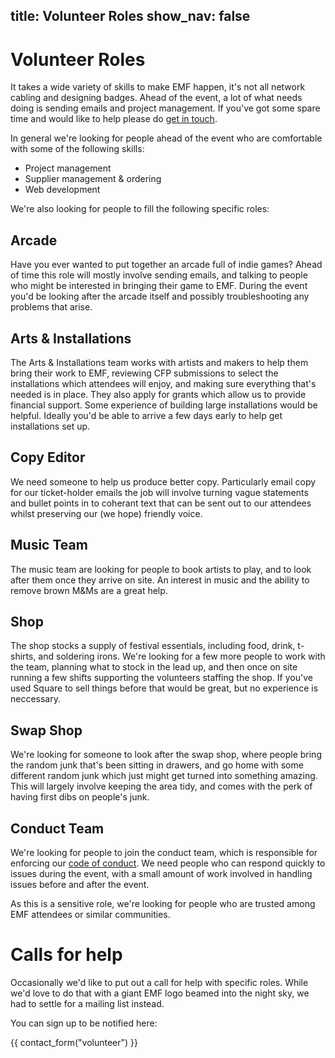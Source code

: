 title: Volunteer Roles
show_nav: false
---
# Volunteer Roles

It takes a wide variety of skills to make EMF happen, it's not all network cabling and designing badges. Ahead of the event, a lot of what needs doing is sending emails and project management. If you've got some spare time and would like to help please do [get in touch](mailto:volunteer@emfcamp.org).

In general we're looking for people ahead of the event who are comfortable with some of the following skills:

* Project management
* Supplier management & ordering
* Web development

We're also looking for people to fill the following specific roles:

## Arcade

Have you ever wanted to put together an arcade full of indie games? Ahead of time this role will mostly involve sending emails, and talking to people who might be interested in bringing their game to EMF. During the event you'd be looking after the arcade itself and possibly troubleshooting any problems that arise.

## Arts & Installations

The Arts & Installations team works with artists and makers to help them bring their work to EMF, reviewing CFP submissions to select the installations which attendees will enjoy, and making sure everything that's needed is in place. They also apply for grants which allow us to provide financial support. Some experience of building large installations would be helpful. Ideally you'd be able to arrive a few days early to help get installations set up.

## Copy Editor

We need someone to help us produce better copy. Particularly email copy for our ticket-holder emails the job will involve turning vague statements and bullet points in to coherant text that can be sent out to our attendees whilst preserving our (we hope) friendly voice.

## Music Team

The music team are looking for people to book artists to play, and to look after them once they arrive on site. An interest in music and the ability to remove brown M&Ms are a great help.

## Shop

The shop stocks a supply of festival essentials, including food, drink, t-shirts, and soldering irons. We're looking for a few more people to work with the team, planning what to stock in the lead up, and then once on site running a few shifts supporting the volunteers staffing the shop. If you've used Square to sell things before that would be great, but no experience is neccessary.


## Swap Shop

We're looking for someone to look after the swap shop, where people bring the random junk that's been sitting in drawers, and go home with some different random junk which just might get turned into something amazing. This will largely involve keeping the area tidy, and comes with the perk of having first dibs on people's junk.

## Conduct Team

We're looking for people to join the conduct team, which is responsible for enforcing our [code of conduct](https://emfcamp.org/code-of-conduct). We need people who can respond quickly to issues during the event, with a small amount of work involved in handling issues before and after the event.

As this is a sensitive role, we're looking for people who are trusted among EMF attendees or similar communities.


# Calls for help

Occasionally we'd like to put out a call for help with specific roles. While we'd love to do that with a giant EMF logo beamed into the night sky, we had to settle for a mailing list instead.

<div class="well">
  <p>You can sign up to be notified here:</p>
  {{ contact_form("volunteer") }}
</div>


